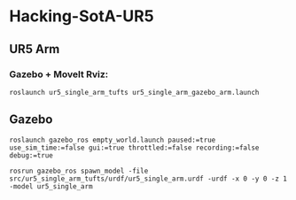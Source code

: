 # Hacking-SotA-UR5

## UR5 Arm

### Gazebo + MoveIt Rviz:
`roslaunch ur5_single_arm_tufts ur5_single_arm_gazebo_arm.launch`

## Gazebo
`roslaunch gazebo_ros empty_world.launch paused:=true use_sim_time:=false gui:=true throttled:=false recording:=false debug:=true` 

`rosrun gazebo_ros spawn_model -file src/ur5_single_arm_tufts/urdf/ur5_single_arm.urdf -urdf -x 0 -y 0 -z 1 -model ur5_single_arm`
